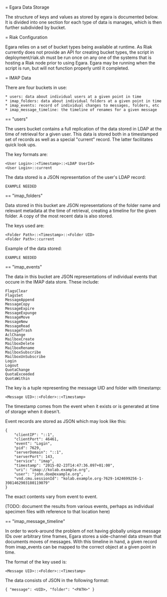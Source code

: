 = Egara Data Storage

The structure of keys and values as stored by egara is documented
below. It is divided into one section for each type of data is manages,
which is then further subdivided by bucket.

= Riak Configuration

Egara relies on a set of bucket types being available at runtime. As Riak
currently does not provide an API for creating bucket types, the script in
deployment/riak.sh must be run once on any one of the systems that is
hosting a Riak node prior to using Egara. Egara may be running when the script
is run, but will not function properly until it completed.

= IMAP Data

There are four buckets in use:

    * users: data about individual users at a given point in time
    * imap_folders: data about individual folders at a given point in time
    * imap_events: record of individual changes to messages, folders, etc
    * imap_message_timeline: the timeline of renames for a given message

== "users"

The users bucket contains a full replication of the data stored in LDAP at
the time of retrieval for a given user. This data is stored both in a
timestamped set of records as well as a special "current" record. The latter
facilitates quick look ups.

The key formats are:

    <User Login>::<Timestamp>::<LDAP UserId>
    <User Login>::current

The data stored is a JSON representation of the user's LDAP record:

    EXAMPLE NEEDED

== "imap_folders"

Data stored in this bucket are JSON representations of the folder name and relevant
metadata at the time of retrieval, creating a timeline for the given folder.
A copy of the most recent data is also stored.

The keys used are:

    <Folder Path>::<Timestamp>::<Folder UID>
    <Folder Path>::current

Example of the data stored:

    EXAMPLE NEEDED

== "imap_events"

The data in this bucket are JSON representations of individual events that
occure in the IMAP data store. These include:

    FlagsClear
    FlagsSet
    MessageAppend
    MessageCopy
    MessageExpire
    MessageExpunge
    MessageMove
    MessageNew
    MessageRead
    MessageTrash
    AclChange
    MailboxCreate
    MailboxDelete
    MailboxRename
    MailboxSubscribe
    MailboxUnSubscribe
    Login
    Logout
    QuotaChange
    QuotaExceeded
    QuotaWithin

The key is a tuple representing the message UID and folder with timestamp:

    <Message UID>::<Folder>::<Timestamp>

The timestamp comes from the event when it exists or is generated at time of
storage when it doesn't.

Event records are stored as JSON which may look like this:

    {
        "clientIP": "::1",
        "clientPort": 46461,
        "event": "Login",
        "pid": 7629,
        "serverDomain": "::1",
        "serverPort": 143,
        "service": "imap",
        "timestamp": "2015-02-23T14:47:36.097+01:00",
        "uri": "imap://kolab.example.org",
        "user": "john.doe@example.org",
        "vnd.cmu.sessionId": "kolab.example.org-7629-1424699256-1-3981462903180119079"
    }

The exact contents vary from event to event.

(TODO: document the results from various events, perhaps as individual specimen files
       with reference to that location here)

== "imap_message_timeline"

In order to work-around the problem of not having globally unique message IDs
over arbitrary time frames, Egara stores a side-channel data stream that documents
moves of messages. With this timeline in hand, a given record from imap_events can
be mapped to the correct object at a given point in time.

The format of the key used is:

    <Message UID>::<Folder>::<Timestamp>

The data consists of JSON in the following format:

    { "message": <UID>, "folder": "<PATH>" }